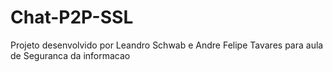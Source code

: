 # Chat-P2P-SSL

Projeto desenvolvido por Leandro Schwab e Andre Felipe Tavares para aula de Seguranca da informacao